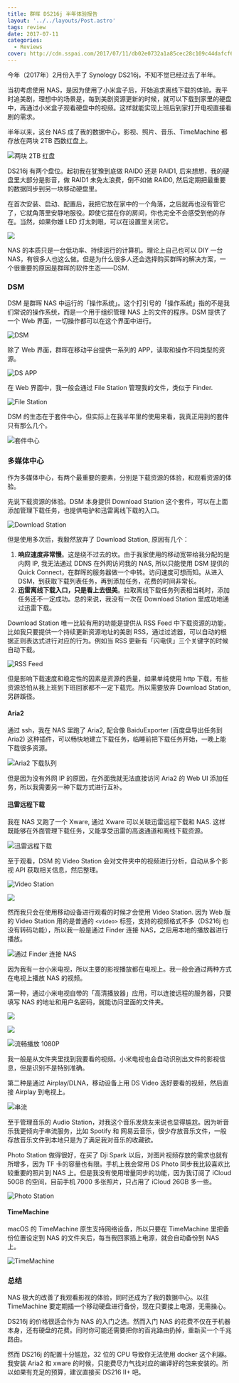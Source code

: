 ```yaml
---
title: 群晖 DS216j 半年体验报告
layout: '../../layouts/Post.astro'
tags: review
date: 2017-07-11
categories:
  - Reviews
cover: http://cdn.sspai.com/2017/07/11/db02e0732a1a85cec28c109c44dafcf6.jpg
---
```


今年（2017年）2月份入手了 Synology DS216j，不知不觉已经过去了半年。

当初考虑使用 NAS，是因为使用了小米盒子后，开始追求离线下载的体验。我平时追美剧，理想中的场景是，每到美剧资源更新的时候，就可以下载到家里的硬盘中，再通过小米盒子观看硬盘中的视频。这样就能实现上班后到家打开电视直接看剧的需求。


半年以来，这台 NAS 成了我的数据中心，影视、照片、音乐、TimeMachine 都存放在两块 2TB 西数红盘上。

![两块 2TB 红盘](//cdn.sspai.com/2017/07/11/718b2a59d0a9c09a724b866c22f927ff.jpg)

DS216j 有两个盘位。起初我在犹豫到底做 RAID0 还是 RAID1, 后来想想，我的硬盘里大部分是影音，做 RAID1 未免太浪费，倒不如做 RAID0, 然后定期把最重要的数据同步到另一块移动硬盘里。

在首次安装、启动、配置后，我把它放在家中的一个角落，之后就再也没有管它了，它就角落里安静地服役。即使它摆在你的房间，你也完全不会感受到他的存在。当然，如果你嫌 LED 灯太刺眼，可以在设置里关闭它。

![](//cdn.sspai.com/2017/07/11/2097819a07c1aad10400a8fbfc7c154a.jpg)

NAS 的本质只是一台低功率、持续运行的计算机。理论上自己也可以 DIY 一台 NAS，有很多人也这么做。但是为什么很多人还会选择购买群晖的解决方案，一个很重要的原因是群晖的软件生态——DSM.

### DSM

DSM 是群晖 NAS 中运行的「操作系统」。这个打引号的「操作系统」指的不是我们常说的操作系统，而是一个用于组织管理 NAS 上的文件的程序。DSM 提供了一个 Web 界面，一切操作都可以在这个界面中进行。

![DSM](//cdn.sspai.com/2017/07/11/f1518ab10158b3896054f6b4988efa2b.png)

除了 Web 界面，群晖在移动平台提供一系列的 APP，读取和操作不同类型的资源。

![DS APP](//cdn.sspai.com/2017/07/11/39a1ff21af22b1abfc4d7e207d20bdb8.jpg)

在 Web 界面中，我一般会通过 File Station 管理我的文件，类似于 Finder. 

![File Station](//cdn.sspai.com/2017/07/11/aa4e91c84fd832971b1626106b418995.png)

DSM 的生态在于套件中心，但实际上在我半年里的使用来看，我真正用到的套件只有那么几个。

![套件中心](//cdn.sspai.com/2017/07/11/a13809eae2cfd8a7d8d4353bc9b1b86a.png)

### 多媒体中心

作为多媒体中心，有两个最重要的要素，分别是下载资源的体验，和观看资源的体验。

先说下载资源的体验。DSM 本身提供 Download Station 这个套件，可以在上面添加管理下载任务，也提供电驴和迅雷离线下载的入口。

![Download Station](//cdn.sspai.com/2017/07/11/066fdd60d15505861f33d025ff1205d4.png)

但是使用多次后，我毅然放弃了 Download Station, 原因有几个：

1. **响应速度非常慢**。这是绕不过去的坎。由于我家使用的移动宽带给我分配的是内网 IP, 我无法通过 DDNS 在外网访问我的 NAS, 所以只能使用 DSM 提供的 Quick Connect，在群晖的服务器做一个中转。访问速度可想而知。从进入 DSM，到获取下载列表任务，再到添加任务，花费的时间非常长。
2. **迅雷离线下载入口，只是看上去很美**。拉取离线下载任务列表相当耗时，添加任务还不一定成功。总的来说，我没有一次在 Download Station 里成功地通过迅雷下载。

Download Station 唯一比较有用的功能是提供从 RSS Feed 中下载资源的功能，比如我只要提供一个持续更新资源地址的美剧 RSS，通过过滤器，可以自动的根据正则表达式进行对应的行为。例如当 RSS 更新有「闪电侠」三个关键字的时候自动下载。

![RSS Feed](//cdn.sspai.com/2017/07/11/07317e02fe3ee6bda6e749da3c9c2b08.png)

但是影响下载速度和稳定性的因素是资源的质量，如果单纯使用 http 下载，有些资源恐怕从我上班到下班回家都不一定下载完。所以需要放弃 Download Station, 另辟蹊径。

#### Aria2

通过 ssh，我在 NAS 里跑了 Aria2, 配合像 BaiduExporter (百度盘导出任务到 Aria2) 这种插件，可以畅快地建立下载任务，临睡前把下载任务开始，一晚上能下载很多资源。

![Aria2 下载队列](//cdn.sspai.com/2017/07/11/46fb4bdfc890218014b9a2bda50d100c.png)

但是因为没有外网 IP 的原因，在外面我就无法直接访问 Aria2 的 Web UI 添加任务，所以我需要另一种下载方式进行互补。

#### 迅雷远程下载

我在 NAS 又跑了一个 Xware, 通过 Xware 可以关联迅雷远程下载和 NAS. 这样既能够在外面管理下载任务，又能享受迅雷的高速通道和离线下载资源。

![迅雷远程下载](//cdn.sspai.com/2017/07/11/011b6bca34b7b92d19bd42c2845e9e64.png)

至于观看，DSM 的 Video Station 会对文件夹中的视频进行分析，自动从多个影视 API 获取相关信息，然后整理。

![Video Station](//cdn.sspai.com/2017/07/11/db02e0732a1a85cec28c109c44dafcf6.jpg)

![](//cdn.sspai.com/2017/07/11/af7f299d971a58aea7c2a02a970bd934.jpg)

然而我只会在使用移动设备进行观看的时候才会使用 Video Station. 因为 Web 版的 Video Station 用的是普通的 `<video>` 标签，支持的视频格式不多（DS216j 也没有转码功能），所以我一般是通过 Finder 连接 NAS，之后用本地的播放器进行播放。

![通过 Finder 连接 NAS](//cdn.sspai.com/2017/07/11/e7b32a4d8fd721e9eee963b05dd73f99.png)

因为我有一台小米电视，所以主要的影视播放都在电视上。我一般会通过两种方式在电视上播放 NAS 的视频。

第一种，通过小米电视自带的「高清播放器」应用，可以连接远程的服务器，只要填写 NAS 的地址和用户名密码，就能访问里面的文件夹。

![](//cdn.sspai.com/2017/07/11/7929682c92c56547522a1ac4a2be06fc.jpg)

![](//cdn.sspai.com/2017/07/11/c459b3916a9b4bd6cba78591b9b4b779.jpg)

![流畅播放 1080P](//cdn.sspai.com/2017/07/11/69962b830439de599948bbdb13be5bb5.png)

我一般是从文件夹里找到我要看的视频。小米电视也会自动识别出文件的影视信息，但是识别不是特别准确。

第二种是通过 Airplay/DLNA，移动设备上用 DS Video 选好要看的视频，然后直接 Airplay 到电视上。

![串流](//cdn.sspai.com/2017/07/11/7a1f36feb76767d9064b41ed563216d3.jpg)

至于管理音乐的 Audio Station，对我这个音乐发烧友来说也显得尴尬。因为听音乐我更倾向于串流服务，比如 Spotify 和 网易云音乐，很少存放音乐文件，一般存放音乐文件到本地只是为了满足我对音乐的收藏欲。

Photo Station 做得很好，在买了 Dji Spark 以后，对图片视频存放的需求也就有所增多，因为 TF 卡的容量也有限。手机上我会常用 DS Photo 同步我比较喜欢比较重要的照片到 NAS 上。但是我没有使用增量同步的功能，因为我订阅了 iCloud 50GB 的空间，目前手机 7000 多张照片，只占用了 iCloud 26GB 多一些。

![Photo Station](//cdn.sspai.com/2017/07/11/fe1982be000622aaffd0dd79f67e76c9.png)

#### TimeMachine

macOS 的 TimeMachine 原生支持网络设备，所以只要在 TimeMachine 里把备份位置设定到 NAS 的文件夹后，每当我回家插上电源，就会自动备份到 NAS 上。

![TimeMachine](//cdn.sspai.com/2017/07/11/acee003483973ff4d44a6bf3379589da.png)

### 总结

NAS 极大的改善了我观看影视的体验，同时还成为了我的数据中心。以往 TimeMachine 要定期插一个移动硬盘进行备份，现在只要接上电源，无需操心。

DS216j 的价格很适合作为 NAS 的入门之选。然而入门 NAS 的花费不仅在于机器本身，还有硬盘的花费。同时你可能还需要把你的百兆路由扔掉，重新买一个千兆路由。

然而 DS216j 的配置十分尴尬，32 位的 CPU 导致你无法使用 docker 这个利器。 我安装 Aria2 和 xware 的时候，只能费尽力气找对应的编译好的包来安装的。所以如果有充足的预算，建议直接买 DS216 II+ 吧。